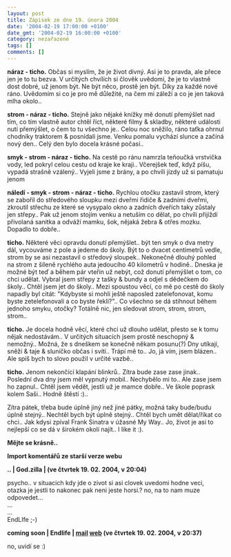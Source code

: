 ```yaml
---
layout: post
title: Zápisek ze dne 19. února 2004
date: '2004-02-19 17:00:00 +0100'
date_gmt: '2004-02-19 16:00:00 +0100'
category: nezařazené
tags: []
comments: []
---
```

<p><strong>náraz - ticho.</strong> Občas si myslím, že je život divný. Asi je to pravda, ale přece jen je to tu bezva. V určitých  chvílích si člověk uvědomí, že je to vlastně dost dobré, už jenom být. Ne být něco, prostě jen být. Díky za každé  nové ráno. Uvědomím si co je pro mě důležité, na čem mi záleží a co je jen taková mlha okolo..</p>
<p><strong>strom - náraz - ticho.</strong> Stejně jako nějaké knížky mě donutí přemýšlet nad tím, co tím vlastně autor chtěl  říct, některé filmy &amp; skladby, některé události nutí přemýšlet, o čem to tu všechno je.. Celou noc sněžilo,  ráno taťka ohrnul chodníky traktorem &amp; posnídali jsme. Venku pomalu vychází slunce a začíná nový den.. Celý den  bylo docela krásné počasí..</p>
<p><strong>smyk - strom - náraz - ticho.</strong> Na cestě po ránu namrzla teňoučká vrstvička vody, led pokryl celou cestu od kraje  ke kraji.. Včerejšek teď, když píšu, vypadá strašně vzálený.. Vyjeli jsme z brány, a po chvíli jízdy už si  pamatuju jenom</p>
<p><strong>náledí - smyk - strom - náraz - ticho.</strong> Rychlou otočku zastavil strom, který se zabořil do středového sloupku  mezi dveřmi řidiče &amp; zadními dveřmi, zkroutil střechu ze které se vysypalo okno a zadních dveřích taky zůstaly  jen střepy.. Pak už jenom stojím venku a netuším co dělat, po chvíli přijíždí  přivolaná sanitka a odváží mamku, šok, nějaká žebra &amp; otřes mozku. Dopadlo to dobře..</p>
<p><strong>ticho.</strong> Některé věci opravdu donutí přemýšlet.. být ten smyk o dva metry dál, vycouváme z pole a jedeme do školy.  Být to o dvacet centimetrů vedle, strom by se asi nezastavil o středový sloupek.. Nekonečně dlouhý pohled  na strom z šíleně rychlého auta jedoucího 40 kilometrů v hodině.. Dneska je možné být teď a během pár vteřin už  nebýt, což donutí přemýšlet o tom, co chci udělat. Vybral jsem střepy z tašky &amp; bundy a odjel s dědečkem do  školy.. Chtěl jsem jet do školy.. Mezi spoustou věcí, co mě po cestě do školy napadly byl citát:  &quot;Kdybyste si mohli ještě naposled zatelefonovat, komu byste zetelefonovali a co byste řekli?&quot;.. Co  všechno se dá stihnout během jednoho smyku, otočky? Totálně nic, jen sledovat strom, strom, strom, strom..</p>
<p><strong>ticho.</strong> Je docela hodně věcí, které chci už dlouho udělat, přesto se k tomu nějak nedostávám.. V určitých  situacích jsem prostě neschopný &amp; nemožný.. Možná, že s dneškem se konečně někam posunu(?) Dny utíkají,  sněží &amp; taje &amp; sluníčko občas i svítí.. Trápí mě to.. Jo, já vím, jsem blázen.. Ale spíš bych to slovo  použil v určité vazbě..</p>
<p><strong>ticho.</strong> Jenom nekončící klapání blinkrů.. Zítra bude zase zase jinak.. Poslední dva dny jsem měl vypnutý mobil..  Nechybělo mi to.. Ale zase jsem ho zapnul.. Chtěl jsem vědět, jestli už je mamce dobře.. Ve škole poprask kolem  Saši.. Hodně štěstí :)..</p>
<p>Zítra pátek, třeba bude úplně jiný než jiné pátky, možná taky bude/budu úplně stejný.. Nechtěl bych být úplně  stejný.. Chtěl bych umět dělat/říkat co chci..  Jak kdysi zpíval Frank Sinatra v úžasné My Way.. Jo, život je asi to  nejlepší co se dá v širokém okolí najít.. I like it :).</p>
<p><strong>Mějte se krásně..</strong></p>
<div class="import-komentaru">
<p><strong>Import komentářů ze starší verze webu</strong></p>
<div class="comment">
<p style="font-weight:bold"><span class="compredmet">..</span> | <span class="comname">God.zilla</span> | (ve&nbsp;čtvrtek&nbsp;19.&nbsp;02.&nbsp;2004,&nbsp;v&nbsp;20:04)</p>
<p>psycho.. v situacich kdy jde o zivot si asi clovek uvedomi hodne veci, otazka je jestli to nakonec pak neni jeste horsi.? no, na to nam muze odpovedet... <br> ... <br> ... <br> EndLIfe ;-) </p>
</div>
<div class="comment">
<p style="font-weight:bold"><span class="compredmet">coming soon</span> | <span class="comname">Endlife</span> |  <a href="mailto:jan.martinek@post.cz">mail</a>  <a href="http://jan-martinek.com">web</a> (ve&nbsp;čtvrtek&nbsp;19.&nbsp;02.&nbsp;2004,&nbsp;v&nbsp;20:37)</p>
<p>no, uvidí se :) </p>
</div>
</div>
